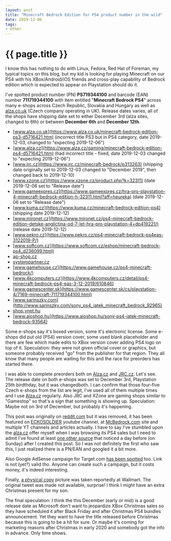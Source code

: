 ```yaml
---
layout: post
title: "Minecraft Bedrock Edition for PS4 product number in the wild"
date: 2019-12-06
tags:
- other
---
```

{{ page.title }}
================

I know this has nothing to do with Linux, Fedora, Red Hat of Foreman, my
typical topics on this blog, but my kid is looking for playing Minecraft on our
PS4 with his XBox/Android/iOS friends and cross-play capability of Bedrock
edition which is expected to appear on Playstation should do it.

I've spotted product number (PN) **PS719344100** and barcode (EAN) number
**711719344100** with item entitled "**Minecraft Bedrock PS4**" across many
e-shops across Czech Republic, Slovakia and Hungary as well as
[alza.co.uk](https://alza.co.uk) (Czech company operating in UK). Release dates
varies, all of the shops have shipping date set to either December 3rd (alza
sites, changed to 6th) or between **December 6th** and **December 12th**.

* [www.alza.co.uk](https://www.alza.co.uk/minecraft-bedrock-edition-ps3-d5716421.htm) (incorrect title PS3 but in PS4 category, date 2019-12-03, changed to "expecting 2019-12-06")
* [www.alza.cz](https://www.alza.cz/gaming/minecraft-bedrock-edition-ps4-d5716421.htm) (had incorrect title - fixed, date 2019-12-03 changed to "expecting 2019-12-06")
* [www.jrc.cz](https://www.jrc.cz/minecraft-bedrock/p313263) (shipping date originally set to 2019-12-03 changed to "December 2019", then changed back to 2019-12-10)
* [www.xzone.cz](https://www.xzone.cz/product.php?k=32311) (date 2019-12-06 set to "Release date")
* [www.gameexpres.cz](https://www.gameexpres.cz/hra-pro-playstation-4-minecraft-bedrock-edition-h-32311.html?aff=heureka) (date 2019-12-06 set to "Release date")
* [www.kuma.cz](https://www.kuma.cz/minecraft-bedrock-edition-ps4) (shipping date 2019-12-12)
* [www.mironet.cz](https://www.mironet.cz/ps4-minecraft-bedrock-edition-detske-anglictina-od-7-let-hra-pro-playstation-4+dp419221/)  (release date 2019-12-12)
* [www.pekro.cz](https://www.pekro.cz/ps4-minecraft-bedrock-ps4eas-3122019-P/)
* [www.softcom.cz](https://www.softcom.cz/eshop/minecraft-bedrock-ps4_d236099.html)
* [ap-shop.cz](http://ap-shop.cz/d.429635.SONY_PS4_hra_Minecraft_Bedrock.html)
* [systempartner.cz](http://systempartner.cz/d.429635.SONY_PS4_hra_Minecraft_Bedrock.html)
* [www.gamehouse.cz](https://www.gamehouse.cz/ps4-minecraft-bedrock/)
* [www.4kcomputers.cz](https://www.4kcomputers.cz/detail/ps4-minecraft-bedrock-ps4-eas-3-12-2019/610846)
* [www.gamescenter.sk](https://www.gamescenter.sk/cs/playstation-4/7169-minecraft-711719344100.html)
* [www.sarinszky.com](http://www.sarinszky.com/sony_ps4_jatek_minecraft_bedrock_92965)
* [shop.ynet.hu](http://shop.ynet.hu/sony_ps4_jatek_minecraft_bedrock_93869)
* [www.aioshop.hu](https://www.aioshop.hu/sony-ps4-jatek-minecraft-bedrock-93564)

Some e-shops say it's boxed version, some it's electronic license. Some e-shops
did put old (PS4) version cover, some used blank placeholder and there are few
which made edits to XBox version cover adding PS4 logo on top of it.
Speculation: they were not given official cover or graphics, but someone
probably received "go" from the publisher for that region. They all know that
many people are waiting for this and the race for preorders has started there.

I was able to complete preorders both on [Alza.cz](https://Alza.cz) and
[JRC.cz](https://JRC.cz). Let's see. The release date on both e-shops was set
to December 3rd, Playstation 25th birdthday, but it was changedboth. I can
confirm that those four-five Czech e-shops from the list are legit, I've used
all of them multiple times and I use [Alza.cz](https://alza.cz) regularly. Also
JRC and XZone are gaming shops similar to "Gamestop" so that's a sign that
something is showing up. Speculation: Maybe not on 3rd of December, but
probably it's happening.

This post was originally on
[reddit.com](https://www.reddit.com/r/Minecraft/comments/e4nfxj/ps4_bedrock_product_number_in_the_wild/)
but it was removed, it has been featured on
[ECKOSOLDIER](https://www.youtube.com/watch?v=DWkhptIPSRM) youtube channel, at
[McBedrock.com](https://www.mcbedrock.com/2019/12/02/minecraft-playstation-4-bedrock-pre-order-leaked/)
site and multiple YT channels and articles actually. I have to say I've
stumbled upon the [alza.cz](https://alza.cz) offer myself when I was browsing
its PS4 sales but I need to admit I've found at least [one other
source](https://www.youtube.com/watch?v=avo36WScr0A&feature=youtu.be) that
noticed a day before (on Sunday) after I created this post. So I was not
definitely the first who saw this, I just realized there is a PN/EAN and
googled it a bit more.

Also Google AdSense campaign for Target.com [has been
spotted](https://www.reddit.com/r/PSMinecraft/comments/e6q6lg/i_just_found_that_when_i_searched_minecraft/)
too. Link is not (yet?) valid tho. Anyone can create such a campaign, but it
costs money, it's indeed interesting.

Finally, [a physical
copy](https://twitter.com/naturebeat05/status/1202682286564675584) picture was
taken reportedly at Wallmart. The original tweet was made not available,
surprise! I think I might have an extra Christmas present for my son.

The final speculation: I think the this December (early or mid) is a good
release date as Microsoft don't want to jeopardize XBox Christmas sales so they
have scheduled it after Black Friday and after Christmas PS4 bundles
announcement. Yet they want to have the title released before Christmas because
this is going to be a hit for sure. Or maybe it's coming for marketing reasons
after Christmas in early 2020 and somebody got the info in advance. Only time
shows.
